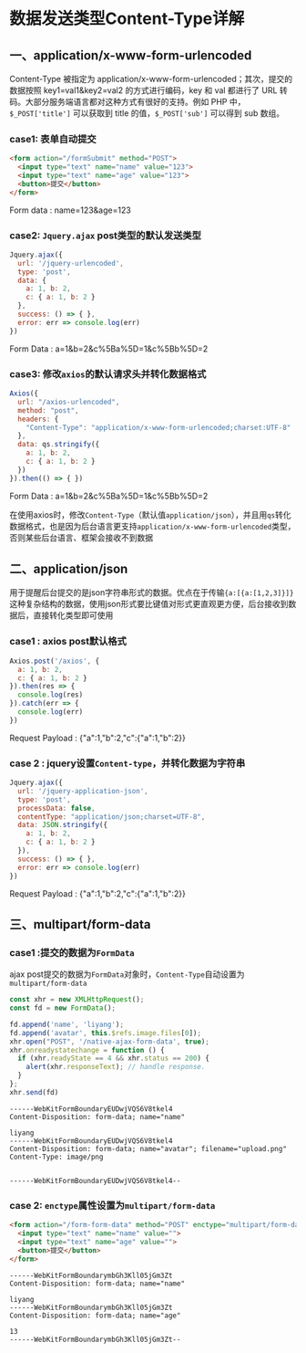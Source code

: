 # 数据发送类型Content-Type详解



## 一、application/x-www-form-urlencoded

Content-Type 被指定为 application/x-www-form-urlencoded；其次，提交的数据按照 key1=val1&key2=val2 的方式进行编码，key 和 val 都进行了 URL 转码。大部分服务端语言都对这种方式有很好的支持。例如 PHP 中，`$_POST['title']` 可以获取到 title 的值，`$_POST['sub']` 可以得到 sub 数组。

### **case1: 表单自动提交**

```html
<form action="/formSubmit" method="POST">
  <input type="text" name="name" value="123">
  <input type="text" name="age" value="123">
  <button>提交</button>
</form>
```

Form data : name=123&age=123



### **case2: `Jquery.ajax` post类型的默认发送类型**

```javascript
Jquery.ajax({
  url: '/jquery-urlencoded',
  type: 'post',
  data: {
    a: 1, b: 2,
    c: { a: 1, b: 2 }
  },
  success: () => { },
  error: err => console.log(err)
})
```

Form Data : a=1&b=2&c%5Ba%5D=1&c%5Bb%5D=2

### **case3: 修改`axios`的默认请求头并转化数据格式**

```javascript
Axios({
  url: "/axios-urlencoded",
  method: "post",
  headers: {
    "Content-Type": "application/x-www-form-urlencoded;charset:UTF-8"
  },
  data: qs.stringify({
    a: 1, b: 2,
    c: { a: 1, b: 2 }
  })
}).then(() => { })
```

Form Data : a=1&b=2&c%5Ba%5D=1&c%5Bb%5D=2

在使用axios时，修改`Content-Type`（默认值`application/json`），并且用`qs`转化数据格式，也是因为后台语言更支持`application/x-www-form-urlencoded`类型，否则某些后台语言、框架会接收不到数据

## 二、application/json

用于提醒后台提交的是json字符串形式的数据。优点在于传输`{a:[{a:[1,2,3]}]}`这种复杂结构的数据，使用json形式要比键值对形式更直观更方便，后台接收到数据后，直接转化类型即可使用

### **case1 : axios post默认格式**

```javascript
Axios.post('/axios', {
  a: 1, b: 2,
  c: { a: 1, b: 2 }
}).then(res => {
  console.log(res)
}).catch(err => {
  console.log(err)
})
```

Request Payload : {"a":1,"b":2,"c":{"a":1,"b":2}}

### **case 2 : jquery设置`Content-type`，并转化数据为字符串**

```javascript
Jquery.ajax({
  url: '/jquery-application-json',
  type: 'post',
  processData: false,
  contentType: "application/json;charset=UTF-8",
  data: JSON.stringify({
    a: 1, b: 2,
    c: { a: 1, b: 2 }
  }),
  success: () => { },
  error: err => console.log(err)
})
```

Request Payload : {"a":1,"b":2,"c":{"a":1,"b":2}}

## 三、multipart/form-data

### case1 :提交的数据为`FormData`

 ajax post提交的数据为`FormData`对象时，`Content-Type`自动设置为`multipart/form-data`

```javascript
const xhr = new XMLHttpRequest();
const fd = new FormData();

fd.append('name', 'liyang');
fd.append('avatar', this.$refs.image.files[0]);
xhr.open("POST", '/native-ajax-form-data', true);
xhr.onreadystatechange = function () {
  if (xhr.readyState == 4 && xhr.status == 200) {
    alert(xhr.responseText); // handle response.
  }
};
xhr.send(fd)
```

```
------WebKitFormBoundaryEUDwjVQS6V8tkel4
Content-Disposition: form-data; name="name"

liyang
------WebKitFormBoundaryEUDwjVQS6V8tkel4
Content-Disposition: form-data; name="avatar"; filename="upload.png"
Content-Type: image/png


------WebKitFormBoundaryEUDwjVQS6V8tkel4--
```

### **case 2: `enctype`属性设置为`multipart/form-data`**

```html
<form action="/form-form-data" method="POST" enctype="multipart/form-data">
  <input type="text" name="name" value="">
  <input type="text" name="age" value="">
  <button>提交</button>
</form>
```

```
------WebKitFormBoundarymbGh3Kll05jGm3Zt
Content-Disposition: form-data; name="name"

liyang
------WebKitFormBoundarymbGh3Kll05jGm3Zt
Content-Disposition: form-data; name="age"

13
------WebKitFormBoundarymbGh3Kll05jGm3Zt--
```

